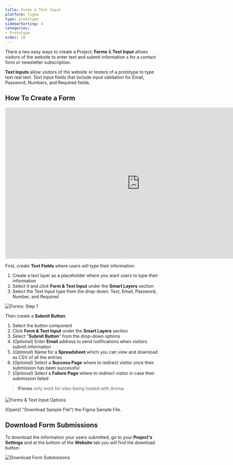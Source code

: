 ```yaml
---
title: Forms & Text Input
platform: figma
type: prototype
sidebarSorting: 4
categories: 
- Prototype
order: 10
---
```

There a two easy ways to create a Project:
**Forms** & **Text Input** allows visitors of the website to enter text and submit information s for a contact form or newsletter subscription.

**Text Inputs** allow visitors of the website or testers of a prototype to type text real text. Text Input fields that include input validation for Email, Password, Numbers, and Required fields.

## How To Create a Form

<iframe width="864" height="486" src="https://www.youtube.com/embed/wqQgRegJBA0" frameborder="0" allow="accelerometer; autoplay; encrypted-media; gyroscope; picture-in-picture" allowfullscreen></iframe>

First, create **Text Fields** where users will type their information:
 1. Create a text layer as a placeholder where you want users to type their information
 2. Select it and click **Form & Text Input** under the **Smart Layers** section
 3. Select the Text Input type from the drop-down: Text, Email, Password, Number, and Required 


![Forms: Step 1](https://p46.f4.n0.cdn.getcloudapp.com/items/v1ue2gdY/Figma-Prototype-Text%402x.png?v=e53123f6e314fb032c7c36e13727fc2c)

 
Then create a **Submit Button**:
 1. Select the button component
 2. Click **Form & Text Input** under the **Smart Layers** section
 3. Select "**Submit Button**" from the drop-down options
 4. (*Optional*)  Enter **Email** address to send notifications when visitors submit information
 5. (*Optional*)  Name for a **Spreadsheet** which you can view and download as CSV of all the entries
 6. (*Optional*)  Select a **Success Page**    where to redirect visitor once their submission has been successful
 7. (*Optional*) Select a **Failure Page** where to redirect visitor in case their submission failed

> ❗️**Forms** only work for sites being hosted with Anima.

![Forms & Text Input Options](https://p46.f4.n0.cdn.getcloudapp.com/items/nOuekRAd/Figma-Prototype-%20Text%20%26%20Submit%403x.png?v=fdcec5fe19043e11eb8ac7b5da54e6ea)

[Open]( "Download Sample File") the Figma Sample File.

## Download Form Submissions
To download the information your users submitted, go to your **Project's Settings** and at the bottom of the **Website** tab you will find the download button:

![Download Form Submissions](https://cl.ly/840d6a107f67/Download%252520forms.png)
